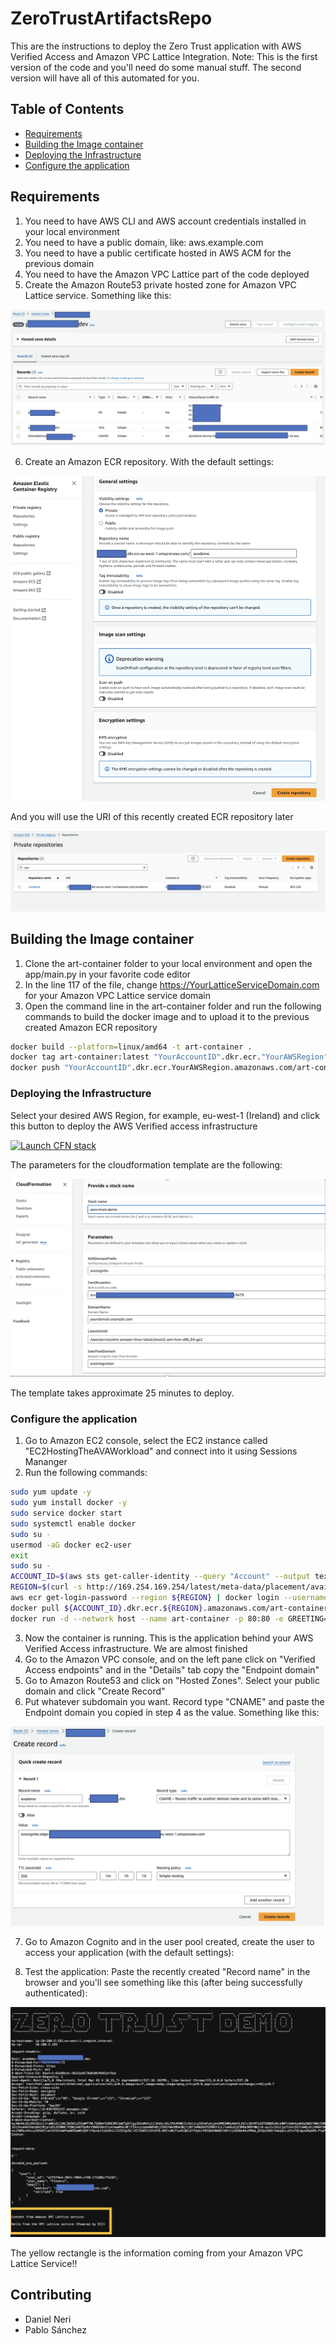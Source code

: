 # ZeroTrustArtifactsRepo

This are the instructions to deploy the Zero Trust application with AWS Verified Access and Amazon VPC Lattice Integration. Note: This is the first version of the code and you'll need do some manual stuff. The second version will have all of this automated for you.

## Table of Contents

- [Requirements](#requirements)
- [Building the Image container](#building)
- [Deploying the Infrastructure](#deploying)
- [Configure the application](#license)

## Requirements

1) You need to have AWS CLI and AWS account credentials installed in your local environment
2) You need to have a public domain, like: aws.example.com
3) You need to have a public certificate hosted in AWS ACM for the previous domain
4) You need to have the Amazon VPC Lattice part of the code deployed
5) Create the Amazon Route53 private hosted zone for Amazon VPC Lattice service. Something like this: 

![vpclattice](/images/vpclattice2.png)

6) Create an Amazon ECR repository. With the default settings: 

![ecr](/images/ecr.png)

And you will use the URI of this recently created ECR repository later

![ecr-repo](/images/ecr-repo.png)


## Building the Image container

1) Clone the art-container folder to your local environment and open the app/main.py in your favorite code editor
2) In the line 117 of the file, change <https://YourLatticeServiceDomain.com> for your Amazon VPC Lattice service domain
3) Open the command line in the art-container folder and run the following commands to build the docker image and to upload it to the previous created Amazon ECR repository
```bash
docker build --platform=linux/amd64 -t art-container .
docker tag art-container:latest "YourAccountID".dkr.ecr."YourAWSRegion".amazonaws.com/art-container:latest-v2
docker push "YourAccountID".dkr.ecr.YourAWSRegion.amazonaws.com/art-container:latest-v2
```
### Deploying the Infrastructure

Select your desired AWS Region, for example, eu-west-1 (Ireland) and click this button to deploy the AWS Verified access infrastructure 

[![Launch CFN stack](https://s3.amazonaws.com/cloudformation-examples/cloudformation-launch-stack.png)](https://eu-west-1.console.aws.amazon.com/cloudformation/home?region=eu-west-1#/stacks/quickcreate?templateUrl=https://technical-tracks-march2024.s3.eu-west-1.amazonaws.com/ava-cognito.yaml)

The parameters for the cloudformation template are the following: 

![cfn-template](/images/cfn-template.png)

The template takes approximate 25 minutes to deploy.

### Configure the application

1) Go to Amazon EC2 console, select the EC2 instance called "EC2HostingTheAVAWorkload" and connect into it using Sessions Mananger
2) Run the following commands:
```bash
sudo yum update -y
sudo yum install docker -y
sudo service docker start
sudo systemctl enable docker
sudo su -
usermod -aG docker ec2-user
exit
sudo su -
ACCOUNT_ID=$(aws sts get-caller-identity --query "Account" --output text)
REGION=$(curl -s http://169.254.169.254/latest/meta-data/placement/availability-zone | sed 's/.$//')
aws ecr get-login-password --region ${REGION} | docker login --username AWS --password-stdin ${ACCOUNT_ID}.dkr.ecr.${REGION}.amazonaws.com
docker pull ${ACCOUNT_ID}.dkr.ecr.${REGION}.amazonaws.com/art-container:latest-v2
docker run -d --network host --name art-container -p 80:80 -e GREETING="Zero Trust Demo" -e MIRROR_REQ=true -e REGION=${REGION} ${ACCOUNT_ID}.dkr.ecr.eu-west-1.amazonaws.com/art-container:latest-v2
```
3) Now the container is running. This is the application behind your AWS Verified Access infrastructure. We are almost finished
4) Go to the Amazon VPC console, and on the left pane click on "Verified Access endpoints" and in the "Details" tab copy the "Endpoint domain"
5) Go to Amazon Route53 and click on "Hosted Zones". Select your public domain and click "Create Record"
6) Put whatever subdomain you want. Record type "CNAME" and paste the Endpoint domain you copied in step 4 as the value. Something like this: 

![R53](/images/R53.png)

7) Go to Amazon Cognito and in the user pool created, create the user to access your application (with the default settings):

8) Test the application: Paste the recently created "Record name" in the browser and you'll see something like this (after being successfully authenticated): 

![Final](/images/final.png)

The yellow rectangle is the information coming from your Amazon VPC Lattice Service!!

## Contributing
 - Daniel Neri
 - Pablo Sánchez

